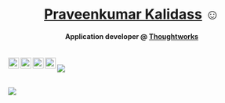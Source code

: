 <h1 align="center"><a href="https://github.com/praveenkumar-kalidass">Praveenkumar Kalidass</a> ☺️</h1>
<h4 align="center">Application developer @ <a href="https://www.thoughtworks.com/">Thoughtworks</a></h4>

<br/>

<a href="https://twitter.com/mrpravin94">
  <img align="left" alt="Praveenkumar's Twitter" width="22px" src="https://www.vectorlogo.zone/logos/twitter/twitter-tile.svg" />
</a>
<a href="https://www.linkedin.com/in/praveenkumar-kalidass/">
  <img align="left" alt="Praveenkumar's LinkedIN" width="22px" src="https://www.vectorlogo.zone/logos/linkedin/linkedin-tile.svg" />
</a>
<a href="https://facebook.com/Praveen261994">
  <img align="left" alt="Praveenkumar's Facebook" width="22px" src="https://www.vectorlogo.zone/logos/facebook/facebook-tile.svg" />
</a>
<a href="https://stackoverflow.com/users/7526877/praveenkumar-kalidass">
  <img align="left" alt="Praveenkumar's StackOverflow" width="22px" src="https://www.vectorlogo.zone/logos/stackoverflow/stackoverflow-tile.svg" />
</a>


![](https://komarev.com/ghpvc/?username=praveenkumar-kalidass&color=green)

<br/>

<img src="https://github-readme-stats.vercel.app/api?username=praveenkumar-kalidass&show_icons=true">

<br/>